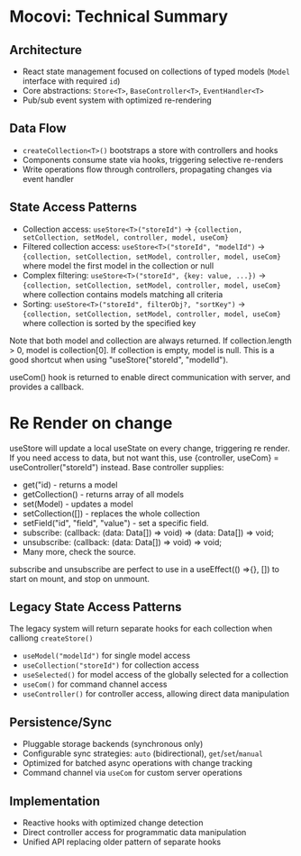 
# Mocovi: Technical Summary

## Architecture
- React state management focused on collections of typed models (`Model` interface with required `id`)
- Core abstractions: `Store<T>`, `BaseController<T>`, `EventHandler<T>`
- Pub/sub event system with optimized re-rendering

## Data Flow
- `createCollection<T>()` bootstraps a store with controllers and hooks
- Components consume state via hooks, triggering selective re-renders
- Write operations flow through controllers, propagating changes via event handler

## State Access Patterns
- Collection access: `useStore<T>("storeId")` → `{collection, setCollection, setModel, controller, model, useCom}`
- Filtered collection access: `useStore<T>("storeId", "modelId")` → `{collection, setCollection, setModel, controller, model, useCom}` where model the first model in the collection or null
- Complex filtering: `useStore<T>("storeId", {key: value, ...})` → `{collection, setCollection, setModel, controller, model, useCom}` where collection contains models matching all criteria
- Sorting: `useStore<T>("storeId", filterObj?, "sortKey")` → `{collection, setCollection, setModel, controller, model, useCom}` where collection is sorted by the specified key

Note that both model and collection are always returned. If collection.length > 0, model is collection[0]. If collection is empty, model is null. This is a good shortcut when using "useStore("storeId", "modelId").

useCom() hook is returned to enable direct communication with server, and provides a callback.

# Re Render on change
useStore will update a local useState on every change, triggering re render. If you need access to data, but not want this, use {controller, useCom} = useController("storeId") instead. Base controller supplies:

- get("id) - returns a model
- getCollection() - returns array of all models
- set(Model) - updates a model
- setCollection([]) - replaces the whole collection
- setField("id", "field", "value") - set a specific field.
- subscribe: (callback: (data: Data[]) => void) => (data: Data[]) => void;
- unsubscribe: (callback: (data: Data[]) => void) => void;
- Many more, check the source.

subscribe and unsubscribe are perfect to use in a useEffect(() =>{}, []) to start on mount, and stop on unmount.


## Legacy State Access Patterns
The legacy system will return separate hooks for each collection when calliong `createStore()`

- `useModel("modelId")` for single model access
- `useCollection("storeId")` for collection access
- `useSelected()` for model access of the globally selected for a collection
- `useCom()` for command channel access
- `useController()` for controller access, allowing direct data manipulation

## Persistence/Sync
- Pluggable storage backends (synchronous only)
- Configurable sync strategies: `auto` (bidirectional), `get`/`set`/`manual`
- Optimized for batched async operations with change tracking
- Command channel via `useCom` for custom server operations

## Implementation
- Reactive hooks with optimized change detection
- Direct controller access for programmatic data manipulation
- Unified API replacing older pattern of separate hooks